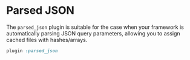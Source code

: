 # Parsed JSON

The `parsed_json` plugin is suitable for the case when your framework is
automatically parsing JSON query parameters, allowing you to assign cached
files with hashes/arrays.

```rb
plugin :parsed_json
```
